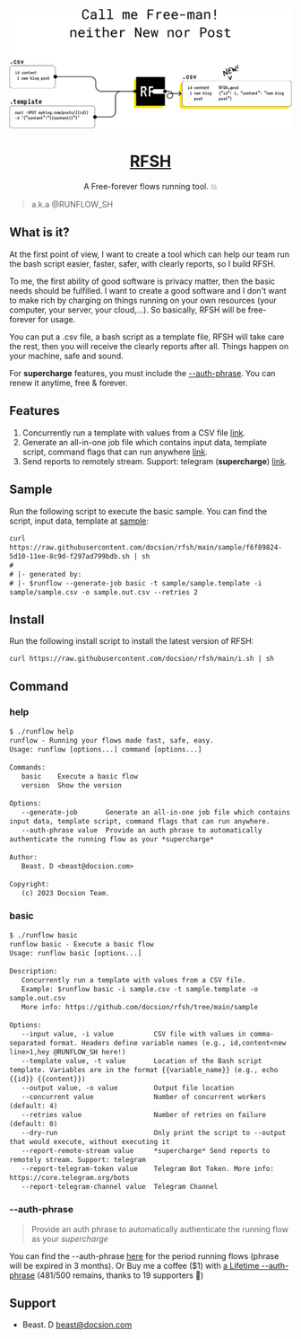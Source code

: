<a href="https://github.com/docsion/rfsh">
  <img alt="RFSH – a Free-forever flows running tool." src="https://github.com/docsion/rfsh/blob/main/static/rfsh_banner_v2.png?raw=true">
  <h1 align="center">RFSH</h1>
</a>

<p align="center">
  A Free-forever flows running tool. 💥
</p>

> a.k.a @RUNFLOW_SH

## What is it?
At the first point of view, I want to create a tool which can help our team run the bash script easier, faster, safer, with clearly reports, so I build RFSH.

To me, the first ability of good software is privacy matter, then the basic needs should be fulfilled. I want to create a good software and I don't want to make rich by charging on things running on your own resources (your computer, your server, your cloud,...). So basically, RFSH will be free-forever for usage.

You can put a .csv file, a bash script as a template file, RFSH will take care the rest, then you will receive the clearly reports after all. Things happen on your machine, safe and sound.

For **supercharge** features, you must include the [--auth-phrase](#--auth-phrase). You can renew it anytime, free & forever.

## Features
1. Concurrently run a template with values from a CSV file [link](#basic).
2. Generate an all-in-one job file which contains input data, template script, command flags that can run anywhere [link](#help).
3. Send reports to remotely stream. Support: telegram (**supercharge**) [link](#basic).

## Sample
Run the following script to execute the basic sample. You can find the script, input data, template at [sample](https://github.com/docsion/rfsh/tree/main/sample):
 ```
curl https://raw.githubusercontent.com/docsion/rfsh/main/sample/f6f89824-5d10-11ee-8c9d-f297ad799bdb.sh | sh
#
# |- generated by:
# |- $runflow --generate-job basic -t sample/sample.template -i sample/sample.csv -o sample.out.csv --retries 2
```

## Install
Run the following install script to install the latest version of RFSH:
```
curl https://raw.githubusercontent.com/docsion/rfsh/main/i.sh | sh
```

## Command

### help
```
$ ./runflow help
runflow - Running your flows made fast, safe, easy.
Usage: runflow [options...] command [options...]

Commands:
   basic    Execute a basic flow
   version  Show the version

Options:
   --generate-job       Generate an all-in-one job file which contains input data, template script, command flags that can run anywhere.
   --auth-phrase value  Provide an auth phrase to automatically authenticate the running flow as your *supercharge*

Author:
   Beast. D <beast@docsion.com>

Copyright:
   (c) 2023 Docsion Team.
```

### basic
```
$ ./runflow basic
runflow basic - Execute a basic flow
Usage: runflow basic [options...]

Description:
   Concurrently run a template with values from a CSV file.
   Example: $runflow basic -i sample.csv -t sample.template -o sample.out.csv
   More info: https://github.com/docsion/rfsh/tree/main/sample

Options:
   --input value, -i value          CSV file with values in comma-separated format. Headers define variable names (e.g., id,content<new line>1,hey @RUNFLOW_SH here!)
   --template value, -t value       Location of the Bash script template. Variables are in the format {{variable_name}} (e.g., echo {{id}} {{content}})
   --output value, -o value         Output file location
   --concurrent value               Number of concurrent workers (default: 4)
   --retries value                  Number of retries on failure (default: 0)
   --dry-run                        Only print the script to --output that would execute, without executing it
   --report-remote-stream value     *supercharge* Send reports to remotely stream. Support: telegram
   --report-telegram-token value    Telegram Bot Token. More info: https://core.telegram.org/bots
   --report-telegram-channel value  Telegram Channel
```

### --auth-phrase
> Provide an auth phrase to automatically authenticate the running flow as your *supercharge*

You can find the --auth-phrase [here](auth_phrase.txt) for the period running flows (phrase will be expired in 3 months). Or Buy me a coffee ($1) with [ a Lifetime --auth-phrase](https://docsion.com/product/rfsh) (481/500 remains, thanks to 19 supporters 🙏)

## Support
- Beast. D <beast@docsion.com>
